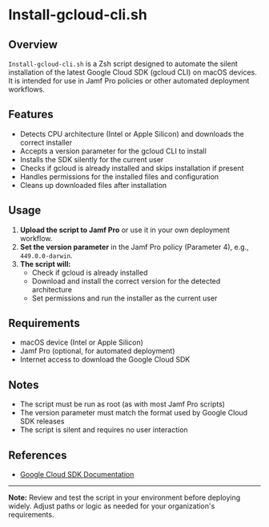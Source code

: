 # Install-gcloud-cli.sh

## Overview
`Install-gcloud-cli.sh` is a Zsh script designed to automate the silent installation of the latest Google Cloud SDK (gcloud CLI) on macOS devices. It is intended for use in Jamf Pro policies or other automated deployment workflows.

## Features
- Detects CPU architecture (Intel or Apple Silicon) and downloads the correct installer
- Accepts a version parameter for the gcloud CLI to install
- Installs the SDK silently for the current user
- Checks if gcloud is already installed and skips installation if present
- Handles permissions for the installed files and configuration
- Cleans up downloaded files after installation

## Usage
1. **Upload the script to Jamf Pro** or use it in your own deployment workflow.
2. **Set the version parameter** in the Jamf Pro policy (Parameter 4), e.g., `449.0.0-darwin`.
3. **The script will:**
   - Check if gcloud is already installed
   - Download and install the correct version for the detected architecture
   - Set permissions and run the installer as the current user

## Requirements
- macOS device (Intel or Apple Silicon)
- Jamf Pro (optional, for automated deployment)
- Internet access to download the Google Cloud SDK

## Notes
- The script must be run as root (as with most Jamf Pro scripts)
- The version parameter must match the format used by Google Cloud SDK releases
- The script is silent and requires no user interaction

## References
- [Google Cloud SDK Documentation](https://cloud.google.com/sdk/docs/install)

---

**Note:** Review and test the script in your environment before deploying widely. Adjust paths or logic as needed for your organization's requirements.
